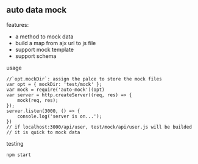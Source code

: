 ## auto data mock

features:

- a method to mock data
- build a map from ajx url to js file
- support mock template
- support schema

usage

	//`opt.mockDir`: assign the palce to store the mock files
	var opt = { mockDir: 'test/mock' };
	var mock = require('auto-mock')(opt)
	var server = http.createServer((req, res) => {
		mock(req, res);
	});
	server.listen(3000, () => {
		console.log('server is on...');
	})
	// if localhost:3000/api/user, test/mock/api/user.js will be builded
	// it is quick to mock data

testing
	
	npm start
